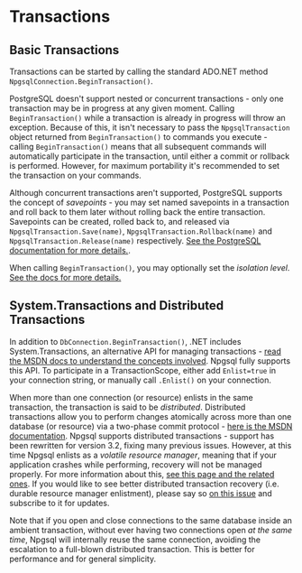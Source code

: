 # Transactions

## Basic Transactions

Transactions can be started by calling the standard ADO.NET method `NpgsqlConnection.BeginTransaction()`.

PostgreSQL doesn't support nested or concurrent transactions - only one transaction may be in progress at any given moment. Calling `BeginTransaction()` while a transaction is already in progress will throw an exception. Because of this, it isn't necessary to pass the `NpgsqlTransaction` object returned from `BeginTransaction()` to commands you execute - calling `BeginTransaction()` means that all subsequent commands will automatically participate in the transaction, until either a commit or rollback is performed. However, for maximum portability it's recommended to set the transaction on your commands.

Although concurrent transactions aren't supported, PostgreSQL supports the concept of *savepoints* - you may set named savepoints in a transaction and roll back to them later without rolling back the entire transaction. Savepoints can be created, rolled back to, and released via `NpgsqlTransaction.Save(name)`, `NpgsqlTransaction.Rollback(name)` and `NpgsqlTransaction.Release(name)` respectively. [See the PostgreSQL documentation for more details.](https://www.postgresql.org/docs/current/static/tutorial-transactions.html).

When calling `BeginTransaction()`, you may optionally set the *isolation level*. [See the docs for more details.](https://www.postgresql.org/docs/current/static/transaction-iso.html)

## System.Transactions and Distributed Transactions

In addition to `DbConnection.BeginTransaction()`, .NET includes System.Transactions, an alternative API for managing transactions - [read the MSDN docs to understand the concepts involved](https://msdn.microsoft.com/en-us/library/ee818746.aspx). Npgsql fully supports this API. To participate in a TransactionScope, either add `Enlist=true` in your connection string, or manually call `.Enlist()` on your connection.

When more than one connection (or resource) enlists in the same transaction, the transaction is said to be *distributed*. Distributed transactions allow you to perform changes atomically across more than one database (or resource) via a two-phase commit protocol - [here is the MSDN documentation](https://msdn.microsoft.com/en-us/library/windows/desktop/ms681205(v=vs.85).aspx). Npgsql supports distributed transactions - support has been rewritten for version 3.2, fixing many previous issues. However, at this time Npgsql enlists as a *volatile resource manager*, meaning that if your application crashes while performing, recovery will not be managed properly. For more information about this, [see this page and the related ones](https://msdn.microsoft.com/en-us/library/ee818750.aspx). If you would like to see better distributed transaction recovery (i.e. durable resource manager enlistment), please say so [on this issue](https://github.com/npgsql/npgsql/issues/1378) and subscribe to it for updates.

Note that if you open and close connections to the same database inside an ambient transaction, without ever having two connections open *at the same time*, Npgsql will internally reuse the same connection, avoiding the escalation to a full-blown distributed transaction. This is better for performance and for general simplicity.
